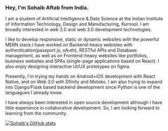 ### Hey, I'm Sohaib Aftab from India.

I am a student of Artificial Intelligence & Data Science at the Indian Institute of Information Technology, Design
and Manufacturing, Kurnool. I am broadly interested in web 2.0 and web 3.0 development technologies. 

I like to develop responsive, static or dynamic websites with the powerful MERN stack.I have worked on Backend-heavy webistes with authentication(passport.js, oAuth), RESTful APIs and Database management, as well as on Frontend-heavy websites like portfolios, business websites and SPAs (single-page applications based on React). I also enjoy designing interactive UI/UX prototypes on figma.

Presently, I'm trying my hands on Android+iOS development with React Native, and on Web 3.0 with Dfinity and Motoko. I am also trying to expand into Django/Flask based backend development since Python is one of the languagues I already know.

I have always been interested in open source development although I have little experience in collaborative development. So, I am looking forward to learning from the community.

[![Sohaib's GitHub stats](https://github-readme-stats.vercel.app/api?username=hattysohaib)](https://github.com/anuraghazra/github-readme-stats)
